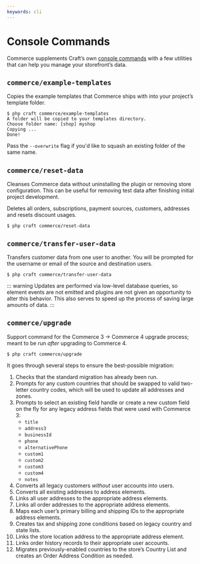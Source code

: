 ```yaml
---
keywords: cli
---
```

# Console Commands

Commerce supplements Craft’s own [console commands](/4.x/console-commands.md) with a few utilities that can help you manage your storefront’s data.

## `commerce/example-templates`

Copies the example templates that Commerce ships with into your project’s template folder.

```
$ php craft commerce/example-templates
A folder will be copied to your templates directory.
Choose folder name: [shop] myshop
Copying ...
Done!
```

Pass the `--overwrite` flag if you'd like to squash an existing folder of the same name.

## `commerce/reset-data`

Cleanses Commerce data without uninstalling the plugin or removing store configuration. This can be useful for removing test data after finishing initial project development.

Deletes all orders, subscriptions, payment sources, customers, addresses and resets discount usages.

```
$ php craft commerce/reset-data
```

## `commerce/transfer-user-data` <Since product="commerce" ver="4.3.0" feature="The customer data transfer command" />

Transfers customer data from one user to another. You will be prompted for the username or email of the source and destination users.

```
$ php craft commerce/transfer-user-data
```

::: warning
Updates are performed via low-level database queries, so element events are not emitted and plugins are not given an opportunity to alter this behavior. This also serves to speed up the process of saving large amounts of data.
:::

## `commerce/upgrade`

Support command for the Commerce 3 → Commerce 4 upgrade process; meant to be run _after_ upgrading to Commerce 4.

```
$ php craft commerce/upgrade
```

It goes through several steps to ensure the best-possible migration:

1. Checks that the standard migration has already been run.
2. Prompts for any custom countries that should be swapped to valid two-letter country codes, which will be used to update all addresses and zones.
3. Prompts to select an existing field handle or create a new custom field on the fly for any legacy address fields that were used with Commerce 3:
    - `title`
    - `address3`
    - `businessId`
    - `phone`
    - `alternativePhone`
    - `custom1`
    - `custom2`
    - `custom3`
    - `custom4`
    - `notes`
4. Converts all legacy customers _without_ user accounts into users.
5. Converts all existing addresses to address elements.
6. Links all user addresses to the appropriate address elements.
7. Links all order addresses to the appropriate address elements.
8. Maps each user’s primary billing and shipping IDs to the appropriate address elements.
9. Creates tax and shipping zone conditions based on legacy country and state lists.
10. Links the store location address to the appropriate address element.
11. Links order history records to their appropriate user accounts.
12. Migrates previously-enabled countries to the store’s Country List and creates an Order Address Condition as needed.

